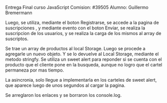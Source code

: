 Entrega Final curso JavaScript
Comision: #39505
Alumno: Guillermo Bremermann



Luego, se utiliza, mediante el boton Registrarse, se accede a la pagina de suscripciones , y  mediante evento con el boton Enviar, se realiza la suscripcion de los usuarios, y se realiza la carga de los mismos al array de suscriptos.




Se trae un array de productos al local Storage. Luego se procede a agregarle un nuevo objeto. Y se lo devuelve al Local Storage, mediante el metodo stringfy. 
Se utiliza un sweet alert para reponder si se cuenta con el producto que el cliente pone en la busqueda, aunque no logro que el cartel permaneza por mas tiempo.

La asincronia, solo llegue a implementarla en los carteles de sweet alert, que aparece luego  de unos segundos al cargar la pagina.

Se arreglaron los enlaces y se borraron los console.log.